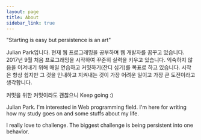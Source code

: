 ```yaml
---
layout: page
title: About
sidebar_link: true
---
```


<p class="message">
"Starting is easy but persistence is an art"
</p>

Julian Park입니다. 현재 웹 프로그래밍을 공부하며 웹 개발자를 꿈꾸고 있습니다. 2017년 9월 처음 프로그래밍을 시작하여 꾸준히 실력을 키우고 있습니다. 익숙하지 않음을 이겨내기 위해 매일 연습하고 커밋하기(잔디 심기)를 목표로 하고 있습니다. 시작은 항상 쉽지만 그 것을 인내하고 지켜내는 것이 가장 어려운 일이고 가장 큰 도전이라고 생각합니다.

커밋을 위한 커밋이라도 괜찮으니 Keep going :)

Julian Park. I'm interested in Web programming field.
I'm here for writing how my study goes on and some stuffs about my life.

I really love to challenge. The biggest challenge is being persistent into one behavior.
